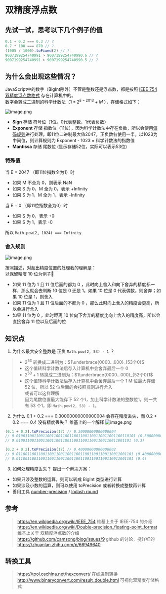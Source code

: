 # 双精度浮点数
## 先试一试，思考以下几个例子的值

```js
0.1 + 0.2 === 0.3 // ?
8.7 * 100 === 870 // ?
(1005 / 1000).toFixed(2) // ?
9007199254740991 > 9007199254740990.6 // ?
9007199254740991 > 9007199254740990.5 // ?
```

## 为什么会出现这些情况？

JavaScript中的数字（BigInt除外）不管是整数还是浮点数，都是按照 [IEEE 754双精度浮点数格式](https://en.wikipedia.org/wiki/Double-precision_floating-point_format) 存在计算机中的。  
数字会转成二进制的科学计数法（$1 * 2^{E-2013} + M$ ），存储格式如下：

![image.png](https://p9-juejin.byteimg.com/tos-cn-i-k3u1fbpfcp/27d68ce0a1f740c1b4e95950c8cb06e8~tplv-k3u1fbpfcp-watermark.image?)

- **Sign** 存储 符号位（1位。0代表整数，1代表负数）
- **Exponent** 存储 指数位（11位），因为科学计数法中存在负数，所以会使用[偏码规则](https://en.wikipedia.org/wiki/Exponent_bias)进行处理。即11位二进制最大值2047，正负数各使用一半。以1023为中间位，则计算规则为 Exponent - 1023 = 科学计数法的指数值
- **Mantissa** 存储 尾数位 (显示存储52位，实际可以表示53位)

### 特殊值
当 E = 2047 （即11位指数全为1）时
- 如果 M 不全为 0，则表示 NaN
- 如果 S 为 0，M 全为 0，表示 +Infinity
- 如果 S 为 1，M 全为 1，表示 -Infinity

当 E = 0 （即11位指数全为0）时
- 如果 S 为 0，表示 +0
- 如果 S 为 1，表示 -0

所以 `Math.pow(2, 1024) === Infinity`

### 舍入规则

![image.png](https://p3-juejin.byteimg.com/tos-cn-i-k3u1fbpfcp/be54f2a3bc234635a02cfc5a6110e08f~tplv-k3u1fbpfcp-watermark.image?)

按照描述，对超出精度位置的处理我的理解是：  
以保留精度 10 位为例子🌰
- 如果 11 位为 1 且 11 位后面的都为 0 ，此时向上舍入和向下舍弃的精度都一样，那么就会去判断 10 位是 0 还是 1。如果 10 位是 0 代表偶数，则舍弃；如果 10 位是 1，则舍入
- 如果 11 位为 1 且 11 位后面的不都为 0 ，那么此时向上舍入的精度会更高，所以会进行舍入
- 如果 11 位为 0 ，此时距离 10 位向下舍弃的精度比向上舍入的精度高，所以会直接舍弃 11 位以及后面的位

## 知识点
1. 为什么最大安全整数是 正负 `Math.pow(2, 53) - 1` ？
>- $2^{53}$ 转换成二进制为：$1\underbrace{0000...000}_{53个0}$
>- 这个值转科学计数法后存入计算机中会舍弃最后一个 0
>- $2^{53} + 1$ 转换成二进制为：$1\underbrace{0000...000}_{52个0}1$  
>- 这个值转科学计数法后存入计算机中会舍弃最后一个 1
>M 位最大存储 52 位，所以 52 位后面的会按照规则进行舍入  
或者可以这样理解  
>因为尾数位置最大能存下 52 个1，加上科学计数法的整数位1，则一共有 53 个1，即 `Math.pow(2, 53) - 1`。  
2. 为什么 0.1 + 0.2 === 0.30000000000000004 会存在精度丢失，而 0.2 + 0.2 === 0.4 没有精度丢失？
维基上的一个解释
![image.png](https://p6-juejin.byteimg.com/tos-cn-i-k3u1fbpfcp/8b7850cb6be94c84aaddb6cf6f9dda6c~tplv-k3u1fbpfcp-watermark.image?)

```js
(0.1 + 0.2).toPrecision(17) // 0.30000000000000004
// 0.010011001100110011001100110011001100110011001100110101 (0.30000000000000004)
// 0.0100110011001100110011001100110011001100110011001101 (0.3)

(0.2 + 0.2).toPrecision(17) // 0.40000000000000002
// 0.01100110011001100110011001100110011001100110011001101 (0.40000000000000002)
// 0.01100110011001100110011001100110011001100110011001101 (0.4)
```
3. 如何处理精度丢失？
提出一个解决方案：
- 如果只涉及整数的运算，则可以转成 BigInt 类型进行计算
- 如果涉及小数的运算，则可以使用 toPrecision 或者转换成整数再计算
- 善用工具 [number-precision](https://github.com/nefe/number-precision)    / [lodash round](https://www.lodashjs.com/docs/lodash.round)

## 参考
> https://en.wikipedia.org/wiki/IEEE_754  维基上关于 IEEE-754 的介绍  
> https://en.wikipedia.org/wiki/Double-precision_floating-point_format  维基上关于 双精度浮点数的介绍  
> https://github.com/camsong/blog/issues/9  github 的讨论，挺详细的  
> https://zhuanlan.zhihu.com/p/66949640  

## 转换工具
> https://tool.oschina.net/hexconvert/ 在线进制转换  
> http://www.binaryconvert.com/result_double.html  可视化双精度存储格式
